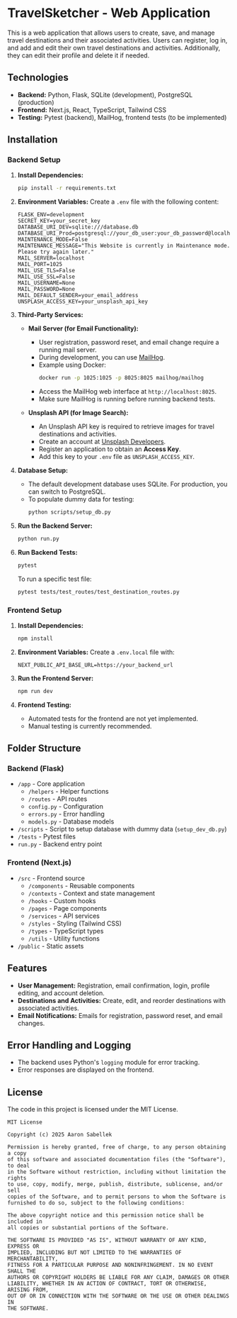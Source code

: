 
# TravelSketcher - Web Application

This is a web application that allows users to create, save, and manage travel destinations and their associated activities. Users can register, log in, and add and edit their own travel destinations and activities. Additionally, they can edit their profile and delete it if needed.

## Technologies

- **Backend:** Python, Flask, SQLite (development), PostgreSQL (production)
- **Frontend:** Next.js, React, TypeScript, Tailwind CSS
- **Testing:** Pytest (backend), MailHog, frontend tests (to be implemented)

## Installation

### Backend Setup

1. **Install Dependencies:**
   ```bash
   pip install -r requirements.txt
   ```

2. **Environment Variables:**
   Create a `.env` file with the following content:
   ```env
   FLASK_ENV=development
   SECRET_KEY=your_secret_key
   DATABASE_URI_DEV=sqlite:///database.db
   DATABASE_URI_Prod=postgresql://your_db_user:your_db_password@localhost/your_db_name
   MAINTENANCE_MODE=False
   MAINTENANCE_MESSAGE="This Website is currently in Maintenance mode. Please try again later."
   MAIL_SERVER=localhost
   MAIL_PORT=1025
   MAIL_USE_TLS=False
   MAIL_USE_SSL=False
   MAIL_USERNAME=None
   MAIL_PASSWORD=None
   MAIL_DEFAULT_SENDER=your_email_address
   UNSPLASH_ACCESS_KEY=your_unsplash_api_key
   ```

3. **Third-Party Services:**
   - **Mail Server (for Email Functionality):**
     - User registration, password reset, and email change require a running mail server.
     - During development, you can use [MailHog](https://github.com/mailhog/MailHog).
     - Example using Docker:
       ```bash
       docker run -p 1025:1025 -p 8025:8025 mailhog/mailhog
       ```
     - Access the MailHog web interface at `http://localhost:8025`.
     - Make sure MailHog is running before running backend tests.

   - **Unsplash API (for Image Search):**
     - An Unsplash API key is required to retrieve images for travel destinations and activities.
     - Create an account at [Unsplash Developers](https://unsplash.com/developers).
     - Register an application to obtain an **Access Key**.
     - Add this key to your `.env` file as `UNSPLASH_ACCESS_KEY`.

4. **Database Setup:**
   - The default development database uses SQLite. For production, you can switch to PostgreSQL.
   - To populate dummy data for testing:
     ```bash
     python scripts/setup_db.py
     ```

5. **Run the Backend Server:**
   ```bash
   python run.py
   ```

6. **Run Backend Tests:**
   ```bash
   pytest
   ```
   To run a specific test file:
   ```bash
   pytest tests/test_routes/test_destination_routes.py
   ```

### Frontend Setup

1. **Install Dependencies:**
   ```bash
   npm install
   ```

2. **Environment Variables:**
   Create a `.env.local` file with:
   ```env
   NEXT_PUBLIC_API_BASE_URL=https://your_backend_url
   ```

3. **Run the Frontend Server:**
   ```bash
   npm run dev
   ```

4. **Frontend Testing:**
   - Automated tests for the frontend are not yet implemented.
   - Manual testing is currently recommended.

## Folder Structure

### Backend (Flask)

- `/app` - Core application
  - `/helpers` - Helper functions
  - `/routes` - API routes
  - `config.py` - Configuration
  - `errors.py` - Error handling
  - `models.py` - Database models
- `/scripts` - Script to setup database with dummy data (`setup_dev_db.py`)
- `/tests` - Pytest files
- `run.py` - Backend entry point

### Frontend (Next.js)

- `/src` - Frontend source
  - `/components` - Reusable components
  - `/contexts` - Context and state management
  - `/hooks` - Custom hooks
  - `/pages` - Page components
  - `/services` - API services
  - `/styles` - Styling (Tailwind CSS)
  - `/types` - TypeScript types
  - `/utils` - Utility functions
- `/public` - Static assets

## Features

- **User Management:** Registration, email confirmation, login, profile editing, and account deletion.
- **Destinations and Activities:** Create, edit, and reorder destinations with associated activities.
- **Email Notifications:** Emails for registration, password reset, and email changes.

## Error Handling and Logging

- The backend uses Python's `logging` module for error tracking.
- Error responses are displayed on the frontend.

## License

The code in this project is licensed under the MIT License.

```text
MIT License

Copyright (c) 2025 Aaron Sabellek

Permission is hereby granted, free of charge, to any person obtaining a copy
of this software and associated documentation files (the "Software"), to deal
in the Software without restriction, including without limitation the rights
to use, copy, modify, merge, publish, distribute, sublicense, and/or sell
copies of the Software, and to permit persons to whom the Software is
furnished to do so, subject to the following conditions:

The above copyright notice and this permission notice shall be included in
all copies or substantial portions of the Software.

THE SOFTWARE IS PROVIDED "AS IS", WITHOUT WARRANTY OF ANY KIND, EXPRESS OR
IMPLIED, INCLUDING BUT NOT LIMITED TO THE WARRANTIES OF MERCHANTABILITY,
FITNESS FOR A PARTICULAR PURPOSE AND NONINFRINGEMENT. IN NO EVENT SHALL THE
AUTHORS OR COPYRIGHT HOLDERS BE LIABLE FOR ANY CLAIM, DAMAGES OR OTHER
LIABILITY, WHETHER IN AN ACTION OF CONTRACT, TORT OR OTHERWISE, ARISING FROM,
OUT OF OR IN CONNECTION WITH THE SOFTWARE OR THE USE OR OTHER DEALINGS IN
THE SOFTWARE.
```

